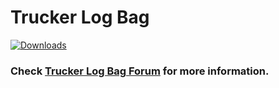 # Trucker Log Bag

[![Downloads](http://truckerlogbag.com/55.png)](https://forum.truckerlogbag.com/showthread.php?tid=5)

### Check [Trucker Log Bag Forum](https://www.forum.truckerlogbag.com/) for more information.
